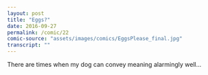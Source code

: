 ```yaml
---
layout: post
title: "Eggs?"
date: 2016-09-27
permalink: /comic/22
comic-source: "assets/images/comics/EggsPlease_final.jpg"
transcript: ""
---
```


There are times when my dog can convey meaning alarmingly well...
